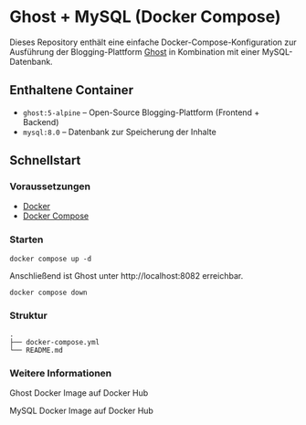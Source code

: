 # Ghost + MySQL (Docker Compose)

Dieses Repository enthält eine einfache Docker-Compose-Konfiguration zur Ausführung der Blogging-Plattform [Ghost](https://ghost.org) in Kombination mit einer MySQL-Datenbank.

## Enthaltene Container

- `ghost:5-alpine` – Open-Source Blogging-Plattform (Frontend + Backend)
- `mysql:8.0` – Datenbank zur Speicherung der Inhalte

## Schnellstart

### Voraussetzungen

- [Docker](https://www.docker.com/)
- [Docker Compose](https://docs.docker.com/compose/)

### Starten

```
docker compose up -d
```
Anschließend ist Ghost unter http://localhost:8082 erreichbar.
```
docker compose down
```
### Struktur
```
.
├── docker-compose.yml
└── README.md
```


### Weitere Informationen
Ghost Docker Image auf Docker Hub

MySQL Docker Image auf Docker Hub
